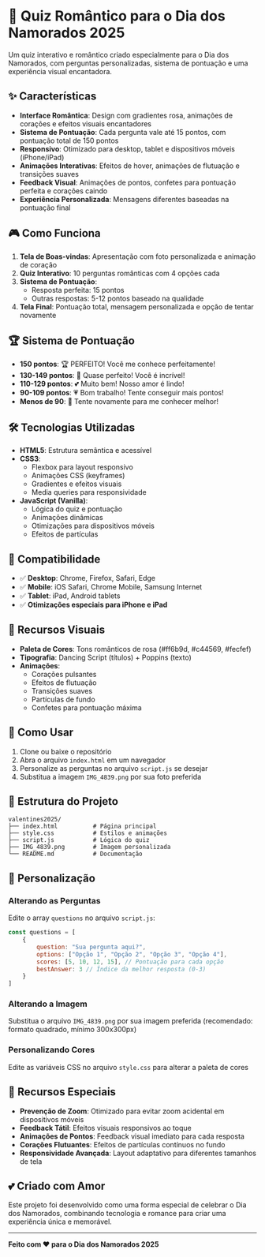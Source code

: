 # 💖 Quiz Romântico para o Dia dos Namorados 2025

Um quiz interativo e romântico criado especialmente para o Dia dos Namorados, com perguntas personalizadas, sistema de pontuação e uma experiência visual encantadora.

## ✨ Características

- **Interface Romântica**: Design com gradientes rosa, animações de corações e efeitos visuais encantadores
- **Sistema de Pontuação**: Cada pergunta vale até 15 pontos, com pontuação total de 150 pontos
- **Responsivo**: Otimizado para desktop, tablet e dispositivos móveis (iPhone/iPad)
- **Animações Interativas**: Efeitos de hover, animações de flutuação e transições suaves
- **Feedback Visual**: Animações de pontos, confetes para pontuação perfeita e corações caindo
- **Experiência Personalizada**: Mensagens diferentes baseadas na pontuação final

## 🎮 Como Funciona

1. **Tela de Boas-vindas**: Apresentação com foto personalizada e animação de coração
2. **Quiz Interativo**: 10 perguntas românticas com 4 opções cada
3. **Sistema de Pontuação**: 
   - Resposta perfeita: 15 pontos
   - Outras respostas: 5-12 pontos baseado na qualidade
4. **Tela Final**: Pontuação total, mensagem personalizada e opção de tentar novamente

## 🏆 Sistema de Pontuação

- **150 pontos**: 🏆 PERFEITO! Você me conhece perfeitamente!
- **130-149 pontos**: 💖 Quase perfeito! Você é incrível!
- **110-129 pontos**: 💕 Muito bem! Nosso amor é lindo!
- **90-109 pontos**: 💗 Bom trabalho! Tente conseguir mais pontos!
- **Menos de 90**: 💝 Tente novamente para me conhecer melhor!

## 🛠️ Tecnologias Utilizadas

- **HTML5**: Estrutura semântica e acessível
- **CSS3**: 
  - Flexbox para layout responsivo
  - Animações CSS (keyframes)
  - Gradientes e efeitos visuais
  - Media queries para responsividade
- **JavaScript (Vanilla)**: 
  - Lógica do quiz e pontuação
  - Animações dinâmicas
  - Otimizações para dispositivos móveis
  - Efeitos de partículas

## 📱 Compatibilidade

- ✅ **Desktop**: Chrome, Firefox, Safari, Edge
- ✅ **Mobile**: iOS Safari, Chrome Mobile, Samsung Internet
- ✅ **Tablet**: iPad, Android tablets
- ✅ **Otimizações especiais para iPhone e iPad**

## 🎨 Recursos Visuais

- **Paleta de Cores**: Tons românticos de rosa (#ff6b9d, #c44569, #fecfef)
- **Tipografia**: Dancing Script (títulos) + Poppins (texto)
- **Animações**: 
  - Corações pulsantes
  - Efeitos de flutuação
  - Transições suaves
  - Partículas de fundo
  - Confetes para pontuação máxima

## 🚀 Como Usar

1. Clone ou baixe o repositório
2. Abra o arquivo `index.html` em um navegador
3. Personalize as perguntas no arquivo `script.js` se desejar
4. Substitua a imagem `IMG_4839.png` por sua foto preferida

## 📁 Estrutura do Projeto

```
valentines2025/
├── index.html          # Página principal
├── style.css           # Estilos e animações
├── script.js           # Lógica do quiz
├── IMG_4839.png        # Imagem personalizada
└── README.md           # Documentação
```

## 💝 Personalização

### Alterando as Perguntas
Edite o array `questions` no arquivo `script.js`:

```javascript
const questions = [
    {
        question: "Sua pergunta aqui?",
        options: ["Opção 1", "Opção 2", "Opção 3", "Opção 4"],
        scores: [5, 10, 12, 15], // Pontuação para cada opção
        bestAnswer: 3 // Índice da melhor resposta (0-3)
    }
]
```

### Alterando a Imagem
Substitua o arquivo `IMG_4839.png` por sua imagem preferida (recomendado: formato quadrado, mínimo 300x300px)

### Personalizando Cores
Edite as variáveis CSS no arquivo `style.css` para alterar a paleta de cores

## 🌟 Recursos Especiais

- **Prevenção de Zoom**: Otimizado para evitar zoom acidental em dispositivos móveis
- **Feedback Tátil**: Efeitos visuais responsivos ao toque
- **Animações de Pontos**: Feedback visual imediato para cada resposta
- **Corações Flutuantes**: Efeitos de partículas contínuos no fundo
- **Responsividade Avançada**: Layout adaptativo para diferentes tamanhos de tela

## 💕 Criado com Amor

Este projeto foi desenvolvido como uma forma especial de celebrar o Dia dos Namorados, combinando tecnologia e romance para criar uma experiência única e memorável.

---

**Feito com ❤️ para o Dia dos Namorados 2025**